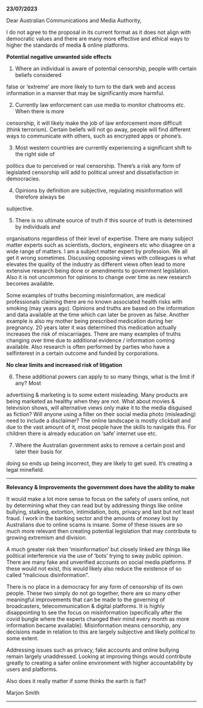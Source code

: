 **23/07/2023**

Dear Australian Communications and Media Authority,

I do not agree to the proposal in its current format as it does not align with democratic values and
there are many more effective and ethical ways to higher the standards of media & online platforms.

**Potential negative unwanted side effects**

1. Where an individual is aware of potential censorship, people with certain beliefs considered

false or ‘extreme’ are more likely to turn to the dark web and access information in a manner
that may be significantly more harmful.

2. Currently law enforcement can use media to monitor chatrooms etc. When there is more

censorship, it will likely make the job of law enforcement more difficult (think terrorism).
Certain beliefs will not go away, people will find different ways to communicate with others,
such as encrypted apps or phone’s.

3. Most western countries are currently experiencing a significant shift to the right side of

politics due to perceived or real censorship. There’s a risk any form of legislated censorship
will add to political unrest and dissatisfaction in democracies.

4. Opinions by definition are subjective, regulating misinformation will therefore always be

subjective.

5. There is no ultimate source of truth if this source of truth is determined by individuals and

organisations regardless of their level of expertise. There are many subject matter experts
such as scientists, doctors, engineers etc who disagree on a wide range of matters. I am a
subject matter expert by profession. We all get it wrong sometimes. Discussing opposing
views with colleagues is what elevates the quality of the industry as different views often
lead to more extensive research being done or amendments to government legislation. Also
it is not uncommon for opinions to change over time as new research becomes available.

Some examples of truths becoming misinformation, are medical professionals claiming there
are no known associated health risks with smoking (may years ago). Opinions and truths are
based on the information and data available at the time which can later be proven as false.
Another example is also my mother being prescribed medication during her pregnancy. 20
years later it was determined this medication actually increases the risk of miscarriages.
There are many examples of truths changing over time due to additional evidence /
information coming available. Also research is often performed by parties who have a selfinterest in a certain outcome and funded by corporations.

**No clear limits and increased risk of litigation**

6. These additional powers can apply to so many things, what is the limit if any? Most

advertising & marketing is to some extent misleading. Many products are being marketed as
healthy when they are not. What about movies & television shows, will alternative views
only make it to the media disguised as fiction? Will anyone using a filter on their social media
photo (misleading) need to include a disclaimer? The online landscape is mostly clickbait and
due to the vast amount of it, most people have the skills to navigate this. For children there
is already education on ‘safe’ internet use etc.

7. Where the Australian government asks to remove a certain post and later their basis for

doing so ends up being incorrect, they are likely to get sued. It’s creating a legal minefield.


-----

**Relevancy & Improvements the government does have the ability to make**

It would make a lot more sense to focus on the safety of users online, not by determining what they
can read but by addressing things like online bullying, stalking, extortion, intimidation, bots, privacy
and last but not least fraud. I work in the banking sector and the amounts of money lost by
Australians due to online scams is insane. Some of these issues are so much more relevant then
creating potential legislation that may contribute to growing extremism and division.

A much greater risk then ‘misinformation’ but closely linked are things like political interference via
the use of ‘bots’ trying to sway public opinion. There are many fake and unverified accounts on social
media platforms. If these would not exist, this would likely also reduce the existence of so called
“malicious disinformation”.

There is no place in a democracy for any form of censorship of its own people. These two simply do
not go together, there are so many other meaningful improvements that can be made to the
governing of broadcasters, telecommunication & digital platforms. It is highly disappointing to see
the focus on misinformation (specifically after the covid bungle where the experts changed their
mind every month as more information became available). Misinformation means censorship, any
decisions made in relation to this are largely subjective and likely political to some extent.

Addressing issues such as privacy, fake accounts and online bullying remain largely unaddressed.
Looking at improving things would contribute greatly to creating a safer online environment with
higher accountability by users and platforms.

Also does it really matter if some thinks the earth is flat?

Marjon Smith


-----

